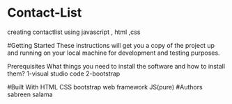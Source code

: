 # Contact-List
creating contactlist using javascript , html ,css

#Getting Started
These instructions will get you a copy of the project up and running on your local machine for development and testing purposes. 

Prerequisites
What things you need to install the software and how to install them?
1-visual studio code 
2-bootstrap

#Built With
HTML
CSS
bootstrap web framework
JS(pure)
#Authors
sabreen salama
